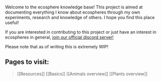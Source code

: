Welcome to the ecosphere knowledge base!
This project is aimed at documenting everything I know about ecospheres through my own experiments, research and knowledge of others. I hope you find this place useful!

If you are interested in contributing to this project or just have an interest in ecospheres in general, [join our official discord server!](https://discord.gg/VUkMhjbcDV)

Please note that as of writing this is extremely WIP!

## Pages to visit:

>[[Resources]]
>[[Basics]]
>[[Animals overview]]
>[[Plants overview]]

